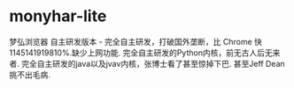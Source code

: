 # monyhar-lite
梦弘浏览器 自主研发版本 - 完全自主研发，打破国外垄断，比 Chrome 快 1145141919810%.缺少上网功能.
完全自主研发的Python内核，前无古人后无来者.
完全自主研发的java以及jvav内核，张博士看了甚至惊掉下巴.
甚至Jeff Dean挑不出毛病.
